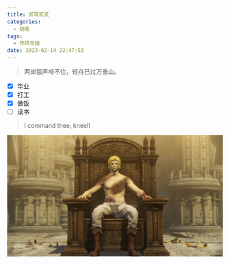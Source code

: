 ```yaml
---
title: 贰零贰贰
categories:
  - 随笔
tags:
  - 年终总结
date: 2023-02-14 22:47:53
---
```

  
> 两岸猿声啼不住，轻舟已过万重山。

- [x] 毕业
- [x] 打工
- [x] 做饭
- [ ] 读书

> I command thee, kneel!

![avatar](assets/eldenring.png)

